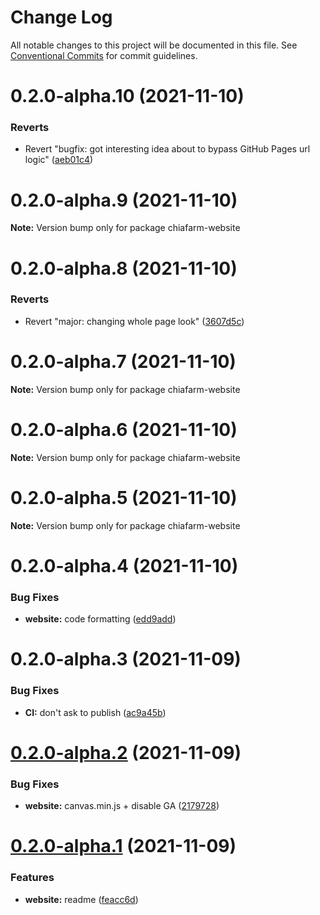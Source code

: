 # Change Log

All notable changes to this project will be documented in this file.
See [Conventional Commits](https://conventionalcommits.org) for commit guidelines.

# 0.2.0-alpha.10 (2021-11-10)


### Reverts

* Revert "bugfix: got interesting idea about to bypass GitHub Pages url logic" ([aeb01c4](https://github.com/chiafarmingpool/chiafarm.eu/commit/aeb01c4f641ae50cb04f79d9b015078e79de4a73))





# 0.2.0-alpha.9 (2021-11-10)

**Note:** Version bump only for package chiafarm-website





# 0.2.0-alpha.8 (2021-11-10)


### Reverts

* Revert "major: changing whole page look" ([3607d5c](https://github.com/chiafarmingpool/chiafarm.eu/commit/3607d5c867b9069c4c21d705ad3ed9532f851e94))





# 0.2.0-alpha.7 (2021-11-10)

**Note:** Version bump only for package chiafarm-website





# 0.2.0-alpha.6 (2021-11-10)

**Note:** Version bump only for package chiafarm-website





# 0.2.0-alpha.5 (2021-11-10)

**Note:** Version bump only for package chiafarm-website





# 0.2.0-alpha.4 (2021-11-10)


### Bug Fixes

* **website:** code formatting ([edd9add](https://github.com/chiafarmingpool/chiafarm.eu/commit/edd9addf313e4d1ecdedfaf78b0cc6eb53a04519))





# 0.2.0-alpha.3 (2021-11-09)


### Bug Fixes

* **CI:** don't ask to publish ([ac9a45b](https://github.com/chiafarmingpool/chiafarm.eu/commit/ac9a45b9be7a02e69dad5ca7f5f3bf1e8e5b21ef))





# [0.2.0-alpha.2](https://github.com/chiafarmingpool/chiafarm.eu/compare/chiafarm-website@0.2.0-alpha.1...chiafarm-website@0.2.0-alpha.2) (2021-11-09)


### Bug Fixes

* **website:** canvas.min.js + disable GA ([2179728](https://github.com/chiafarmingpool/chiafarm.eu/commit/21797283cfe4c7242c587534807d892b8f83e945))





# [0.2.0-alpha.1](https://github.com/chiafarmingpool/chiafarm.eu/compare/chiafarm-website@0.2.0-alpha.0...chiafarm-website@0.2.0-alpha.1) (2021-11-09)


### Features

* **website:** readme ([feacc6d](https://github.com/chiafarmingpool/chiafarm.eu/commit/feacc6d477ade55ba82075d873b55f5918a4d8a6))
